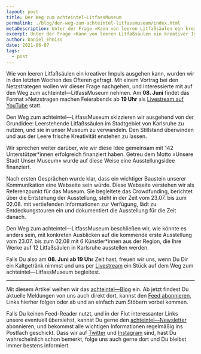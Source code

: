 ```yaml
---
layout: post
title: Der Weg zum achteintel—LitfassMuseum
permalink: ./blog/der-weg-zum-achteintel-litfassmuseum/index.html
metaDescription: Unter der Frage »Kann von leeren Litfaßsäulen ein kreativer Impuls ausgehen?«, berichten Michael und Daniel am 08. Juni bei den Netzstrategen vom Weg zum achteintel—LitfassMuseum.
excerpt: Unter der Frage »Kann von leeren Litfaßsäulen ein kreativer Impuls ausgehen?«, berichten Michael und Daniel am 08. Juni bei den Netzstrategen vom Weg zum achteintel—LitfassMuseum.
author: Daniel Ehniss
date: 2021-06-07
tags:
  - post
---
```


Wie von leeren Litfaßsäulen ein kreativer Impuls ausgehen kann, wurden wir in den letzten Wochen des Öfteren gefragt. Mit einem Vortrag bei den Netzstrategen wollen wir dieser Frage nachgehen, und Interessierte mit auf den Weg zum achteintel—LitfassMuseum nehmen. Am **08. Juni** findet das Format »Netzstragen machen Feierabend« ab **19 Uhr** als [Livestream auf YouTube](https://www.youtube.com/watch?v=MYBskVxPAQw) statt. 

Den Weg zum achteintel—LitfassMuseum skizzieren wir ausgehend von der Grundidee: Leerstehende Litfaßssäulen im Stadtgebiet von Karlsruhe zu nutzen, und sie in unser Museum zu verwandeln. Den Stillstand überwinden und aus der Leere frische Kreativität enstehen zu lassen. 

Wir sprechen weiter darüber, wie wir diese Idee gemeinsam mit 142 Unterstützer\*innen erfolgreich finanziert haben. Getreu dem Motto »Unsere Stadt Unser Museum« wurde auf diese Weise eine Ausstellungsidee finanziert. 

Nach ersten Gesprächen wurde klar, dass ein wichtiger Baustein unserer Kommunikation eine Webseite sein würde. Diese Webseite verstehen wir als Referenzpunkt für das Museum. Sie begleitete das Crowdfunding, berichtet über die Entstehung der Ausstellung, steht in der Zeit vom 23.07. bis zum 02.08. mit vertiefenden Informationen zur Verfügung, lädt zu Entdeckungstouren ein und dokumentiert die Ausstellung für die Zeit danach. 

Den Weg zum achteintel—LitfassMuseum beschließen wir, wie könnte es anders sein, mit konkreten Ausblicken auf die kommende erste Ausstellung vom 23.07. bis zum 02.08 mit 6 Künstler\*innen aus der Region, die Ihre Werke auf 12 Litfaßsäulen in Karlsruhe ausstellen werden.

Falls Du also am **08. Juni ab 19 Uhr** Zeit hast, freuen wir uns, wenn Du Dir ein Kaltgetränk nimmst und uns per [Livestream](https://www.youtube.com/watch?v=MYBskVxPAQw) ein Stück auf dem Weg zum achteintel—LitfassMuseum begleitest.

- - -

Mit diesem Artikel weihen wir das [achteintel—Blog](https://achteintel.org/blog/) ein. Ab jetzt findest Du aktuelle Meldungen von uns auch direkt dort, kannst den [Feed abonnieren](https://achteintel.org/feeds/feed.xml), Links hierher folgen oder ab und an einfach zum Stöbern vorbei kommen. 

Falls Du keinen Feed-Reader nutzt, und in der Flut interessanter Links unsere eventuell übersiehst, kannst Du gerne den [achteintel—Newsletter](https://achteintel.org/newsletter/) abonnieren, und bekommst alle wichtigen Informationen regelmäßig ins Postfach geschickt. Dass wir auf [Twitter](https://twitter.com/achteintel/) und [Instagram](https://instagram.com/achteintel/) sind, hast Du wahrscheinlich schon bemerkt, folge uns auch gerne dort und Du bleibst immer bestens informiert.


